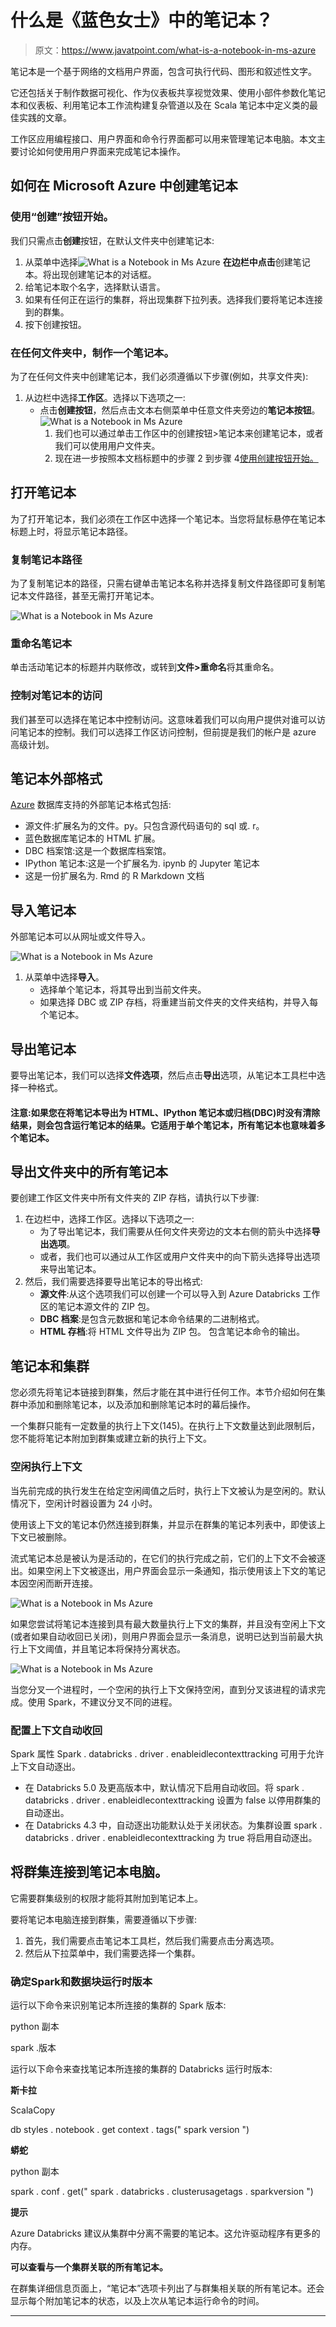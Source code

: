 # 什么是《蓝色女士》中的笔记本？

> 原文：<https://www.javatpoint.com/what-is-a-notebook-in-ms-azure>

笔记本是一个基于网络的文档用户界面，包含可执行代码、图形和叙述性文字。

它还包括关于制作数据可视化、作为仪表板共享视觉效果、使用小部件参数化笔记本和仪表板、利用笔记本工作流构建复杂管道以及在 Scala 笔记本中定义类的最佳实践的文章。

工作区应用编程接口、用户界面和命令行界面都可以用来管理笔记本电脑。本文主要讨论如何使用用户界面来完成笔记本操作。

## 如何在 Microsoft Azure 中创建笔记本

### 使用“创建”按钮开始。

我们只需点击**创建**按钮，在默认文件夹中创建笔记本:

1.  从菜单中选择![What is a Notebook in Ms Azure](img/016f37d95eb31c68562c85b5d032fd64.png) **在边栏中点击**创建笔记本。将出现创建笔记本的对话框。
2.  给笔记本取个名字，选择默认语言。
3.  如果有任何正在运行的集群，将出现集群下拉列表。选择我们要将笔记本连接到的群集。
4.  按下创建按钮。

### 在任何文件夹中，制作一个笔记本。

为了在任何文件夹中创建笔记本，我们必须遵循以下步骤(例如，共享文件夹):

1.  从边栏中选择**工作区**。选择以下选项之一:
    *   点击**创建按钮**，然后点击文本右侧菜单中任意文件夹旁边的**笔记本按钮**。
        ![What is a Notebook in Ms Azure](img/432518ad3cb091a90cdafbc515937c61.png)
        1.  我们也可以通过单击工作区中的创建按钮>笔记本来创建笔记本，或者我们可以使用用户文件夹。
        2.  现在进一步按照本文档标题中的步骤 2 到步骤 4<u>使用创建按钮开始。</u>

## 打开笔记本

为了打开笔记本，我们必须在工作区中选择一个笔记本。当您将鼠标悬停在笔记本标题上时，将显示笔记本路径。

### 复制笔记本路径

为了复制笔记本的路径，只需右键单击笔记本名称并选择复制文件路径即可复制笔记本文件路径，甚至无需打开笔记本。

![What is a Notebook in Ms Azure](img/eb6adb4e97027214ef1976be6b1f3853.png)

### 重命名笔记本

单击活动笔记本的标题并内联修改，或转到**文件>重命名**将其重命名。

### 控制对笔记本的访问

我们甚至可以选择在笔记本中控制访问。这意味着我们可以向用户提供对谁可以访问笔记本的控制。我们可以选择工作区访问控制，但前提是我们的帐户是 azure 高级计划。

## 笔记本外部格式

[Azure](https://www.javatpoint.com/microsoft-azure) 数据库支持的外部笔记本格式包括:

*   源文件:扩展名为的文件。py。只包含源代码语句的 sql 或. r。
*   蓝色数据库笔记本的 HTML 扩展。
*   DBC 档案馆:这是一个数据库档案馆。
*   IPython 笔记本:这是一个扩展名为. ipynb 的 Jupyter 笔记本
*   这是一份扩展名为. Rmd 的 R Markdown 文档

## 导入笔记本

外部笔记本可以从网址或文件导入。

![What is a Notebook in Ms Azure](img/a12660c2c4443619073440c9a6bfd45f.png)

1.  从菜单中选择**导入**。
    *   选择单个笔记本，将其导出到当前文件夹。
    *   如果选择 DBC 或 ZIP 存档，将重建当前文件夹的文件夹结构，并导入每个笔记本。

## 导出笔记本

要导出笔记本，我们可以选择**文件选项**，然后点击**导出**选项，从笔记本工具栏中选择一种格式。

#### 注意:如果您在将笔记本导出为 HTML、IPython 笔记本或归档(DBC)时没有清除结果，则会包含运行笔记本的结果。它适用于单个笔记本，所有笔记本也意味着多个笔记本。

## 导出文件夹中的所有笔记本

要创建工作区文件夹中所有文件夹的 ZIP 存档，请执行以下步骤:

1.  在边栏中，选择工作区。选择以下选项之一:
    *   为了导出笔记本，我们需要从任何文件夹旁边的文本右侧的箭头中选择**导出选项**。
    *   或者，我们也可以通过从工作区或用户文件夹中的向下箭头选择导出选项来导出笔记本。
2.  然后，我们需要选择要导出笔记本的导出格式:
    *   **源文件**:从这个选项我们可以创建一个可以导入到 Azure Databricks 工作区的笔记本源文件的 ZIP 包。
    *   **DBC 档案**:是包含元数据和笔记本命令结果的二进制格式。
    *   **HTML 存档**:将 HTML 文件导出为 ZIP 包。
        包含笔记本命令的输出。

## 笔记本和集群

您必须先将笔记本链接到群集，然后才能在其中进行任何工作。本节介绍如何在集群中添加和删除笔记本，以及添加和删除笔记本时的幕后操作。

一个集群只能有一定数量的执行上下文(145)。在执行上下文数量达到此限制后，您不能将笔记本附加到群集或建立新的执行上下文。

### 空闲执行上下文

当先前完成的执行发生在给定空闲阈值之后时，执行上下文被认为是空闲的。默认情况下，空闲计时器设置为 24 小时。

使用该上下文的笔记本仍然连接到群集，并显示在群集的笔记本列表中，即使该上下文已被删除。

流式笔记本总是被认为是活动的，在它们的执行完成之前，它们的上下文不会被逐出。如果空闲上下文被逐出，用户界面会显示一条通知，指示使用该上下文的笔记本因空闲而断开连接。

![What is a Notebook in Ms Azure](img/7d30f53f5c4cae1ddf55f04bb1b29dbd.png)

如果您尝试将笔记本连接到具有最大数量执行上下文的集群，并且没有空闲上下文(或者如果自动收回已关闭)，则用户界面会显示一条消息，说明已达到当前最大执行上下文阈值，并且笔记本将保持分离状态。

![What is a Notebook in Ms Azure](img/67825bccc3d390a2c5c15c02e4b79bae.png)

当您分叉一个进程时，一个空闲的执行上下文保持空闲，直到分叉该进程的请求完成。使用 Spark，不建议分叉不同的进程。

### 配置上下文自动收回

Spark 属性 Spark . databricks . driver . enableidlecontexttracking 可用于允许上下文自动逐出。

*   在 Databricks 5.0 及更高版本中，默认情况下启用自动收回。将 spark . databricks . driver . enableidlecontexttracking 设置为 false 以停用群集的自动逐出。
*   在 Databricks 4.3 中，自动逐出功能默认处于关闭状态。为集群设置 spark . databricks . driver . enableidlecontexttracking 为 true 将启用自动逐出。

## 将群集连接到笔记本电脑。

它需要群集级别的权限才能将其附加到笔记本上。

要将笔记本电脑连接到群集，需要遵循以下步骤:

1.  首先，我们需要点击笔记本工具栏，然后我们需要点击分离选项。
2.  然后从下拉菜单中，我们需要选择一个集群。

### 确定Spark和数据块运行时版本

运行以下命令来识别笔记本所连接的集群的 Spark 版本:

python 副本

spark .版本

运行以下命令来查找笔记本所连接的集群的 Databricks 运行时版本:

**斯卡拉**

ScalaCopy

db styles . notebook . get context . tags(" spark version ")

**蟒蛇**

python 副本

spark . conf . get(" spark . databricks . clusterusagetags . sparkversion ")

**提示**

Azure Databricks 建议从集群中分离不需要的笔记本。这允许驱动程序有更多的内存。

**可以查看与一个集群关联的所有笔记本。**

在群集详细信息页面上，“笔记本”选项卡列出了与群集相关联的所有笔记本。还会显示每个附加笔记本的状态，以及上次从笔记本运行命令的时间。

* * *
